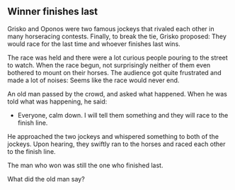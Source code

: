 Winner finishes last
--

Grisko and Oponos were two famous jockeys that rivaled each other in many horseracing contests. Finally, to break the tie, Grisko proposed: They would race for the last time and whoever finishes last wins.

The race was held and there were a lot curious people pouring to the street to watch. When the race begun, not surprisingly neither of them even bothered to mount on their horses. The audience got quite frustrated and made a lot of noises: Seems like the race would never end.

An old man passed by the crowd, and asked what happened. When he was told what was happening, he said:

- Everyone, calm down. I will tell them something and they will race to the finish line.

He approached the two jockeys and whispered something to both of the jockeys. Upon hearing, they swiftly ran to the horses and raced each other to the finish line.

The man who won was still the one who finished last.

What did the old man say?
